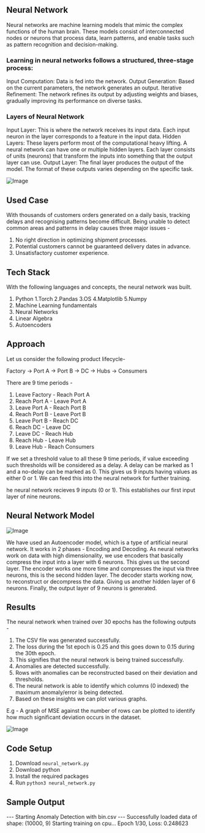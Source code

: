 ## Neural Network

Neural networks are machine learning models that mimic the complex functions of the human brain. These models consist of interconnected nodes or neurons that process data, learn patterns, and enable tasks such as pattern recognition and decision-making.

### Learning in neural networks follows a structured, three-stage process:

Input Computation: Data is fed into the network.
Output Generation: Based on the current parameters, the network generates an output.
Iterative Refinement: The network refines its output by adjusting weights and biases, gradually improving its performance on diverse tasks.

### Layers of Neural Network

Input Layer: This is where the network receives its input data. Each input neuron in the layer corresponds to a feature in the input data.
Hidden Layers: These layers perform most of the computational heavy lifting. A neural network can have one or multiple hidden layers. Each layer consists of units (neurons) that transform the inputs into something that the output layer can use.
Output Layer: The final layer produces the output of the model. The format of these outputs varies depending on the specific task.

![Image](https://github.com/user-attachments/assets/1f79c51d-42fd-41d1-9992-928f48f86489)

## Used Case
With thousands of customers orders generated on a daily basis, tracking delays and recognising patterns become difficult. Being unable to detect common areas and patterns in delay causes three major issues -

1. No right direction in optimizing shipment processes.
2. Potential customers cannot be guaranteed delivery dates in advance.
3. Unsatisfactory customer experience.

## Tech Stack

With the following languages and concepts, the neural network was built.

1. Python
   1.Torch
   2.Pandas
   3.OS
   4.Matplotlib
   5.Numpy
2. Machine Learning fundamentals
3. Neural Networks
4. Linear Algebra
5. Autoencoders

## Approach

Let us consider the following product lifecycle-

Factory -> Port A -> Port B -> DC -> Hubs -> Consumers

There are 9 time periods -

1. Leave Factory - Reach Port A
2. Reach Port A - Leave Port A
3. Leave Port A - Reach Port B
4. Reach Port B - Leave Port B
5. Leave Port B - Reach DC
6. Reach DC - Leave DC
7. Leave DC - Reach Hub
8. Reach Hub - Leave Hub
9. Leave Hub - Reach Consumers
    
If we set a threshold value to all these 9 time periods, if value exceeding such thresholds will be considered as a delay. A delay can be marked as 1 and a no-delay can be marked as 0.
This gives us 9 inputs having values as either 0 or 1. We can feed this into the neural network for further training.

he neural network recieves 9 inputs (0 or 1). This establishes our first input layer of nine neurons.

## Neural Network Model

![Image](https://github.com/user-attachments/assets/22235b2c-948e-4028-b231-3c93c08ea74a)

We have used an Autoencoder model, which is a type of artificial neural network. It works in 2 phases - Encoding and Decoding.
As neural networks work on data with high dimensionality, we use encoders that basically compress the input into a layer with 6 neurons. This gives us the second layer.
The encoder works one more time and compresses the input via three neurons, this is the second hidden layer.
The decoder starts working now, to reconstruct or decompress the data. Giving us another hidden layer of 6 neurons.
Finally, the output layer of 9 neurons is generated.

## Results
The neural network when trained over 30 epochs has the following outputs -

1. The CSV file was generated successfully.
2. The loss during the 1st epoch is 0.25 and this goes down to 0.15 during the 30th epoch.
3. This signifies that the neural network is being trained successfully.
4. Anomalies are detected successfully.
5. Rows with anomalies can be reconstructed based on their deviation and thresholds.
6. The neural network is able to identify which columns (0 indexed) the maximum anomaly/error is being detected.
7. Based on these insights we can plot various graphs.
   
E.g - A graph of MSE against the number of rows can be plotted to identify how much significant deviation occurs in the dataset.

![Image](https://github.com/user-attachments/assets/81a00bd0-0187-4b52-829a-2c1dc930cffd)

## Code Setup
1. Download ```neural_network.py```
2. Download python
3. Install the required packages
4. Run ```python3 neural_network.py```

## Sample Output

--- Starting Anomaly Detection with bin.csv ---
Successfully loaded data of shape: (10000, 9)
Starting training on cpu...
Epoch 1/30, Loss: 0.248623
